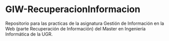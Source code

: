 # GIW-RecuperacionInformacion
Repositorio para las practicas de la asignatura Gestión de Información en la Web (parte Recuperación de Información) del Master en Ingeniería Informática de la UGR. 
